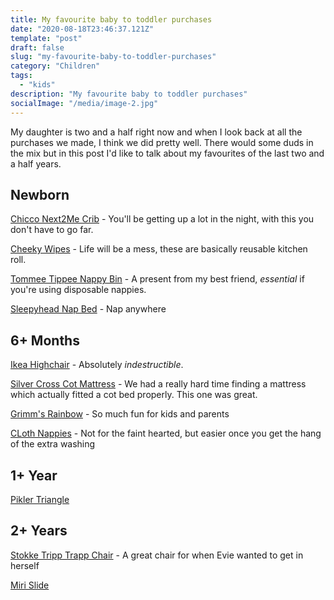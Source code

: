 ```yaml
---
title: My favourite baby to toddler purchases
date: "2020-08-18T23:46:37.121Z"
template: "post"
draft: false
slug: "my-favourite-baby-to-toddler-purchases"
category: "Children"
tags:
  - "kids"
description: "My favourite baby to toddler purchases"
socialImage: "/media/image-2.jpg"
---
```


My daughter is two and a half right now and when I look back at all the purchases we made, I think we did pretty well.
There would some duds in the mix but in this post I'd like to talk about my favourites of the last two and a half years.

## Newborn

[Chicco Next2Me Crib](https://www.amazon.co.uk/Chicco-Next2me-Side-Sleeping-Crib/dp/B07DNTQKSL/) - You'll be getting up a lot in the night, with this you don't have to go far.

[Cheeky Wipes](https://www.cheekywipes.com/toilet-paper-alternative-family-cloth/family-cloth-toilet-roll-alternative-wipes.html) - Life will be a mess, these are basically reusable kitchen roll.

[Tommee Tippee Nappy Bin](https://www.amazon.co.uk/Tommee-Tippee-Simplee-Sangenic-Disposal/dp/B00X590PSA/) - A present from my best friend, *essential* if you're using disposable nappies.
 
[Sleepyhead Nap Bed](https://www.johnlewis.com/sleepyhead-deluxe-silver-lining-baby-pod-0-8-months/p3128085) - Nap anywhere

## 6+ Months

[Ikea Highchair](https://www.amazon.co.uk/IKEA-Antilop-Highchair-Tray-White/dp/B0785GR43J/) - Absolutely *indestructible*.

[Silver Cross Cot Mattress](https://www.johnlewis.com/silver-cross-premium-true-fit-tm-cotbed-mattress-140cm-x-70cm/p5089641) - We had a really hard time finding a mattress which actually fitted a cot bed properly. This one was great.

[Grimm's Rainbow](https://www.babipur.co.uk/grimms-rainbow-twelve.html) - So much fun for kids and parents

[CLoth Nappies](https://www.babaandboo.com/) - Not for the faint hearted, but easier once you get the hang of the extra washing

## 1+ Year

[Pikler Triangle](https://www.babipur.co.uk/triclimb-natural.html)

## 2+ Years

[Stokke Tripp Trapp Chair](https://www.stokke.com/GBR/en-gb/highchairs/tripp-trapp/1001.html) - A great chair for when Evie wanted to get in herself

[Miri Slide](https://www.themodernnursery.com/products/triclimb-miri-slide-natural)




